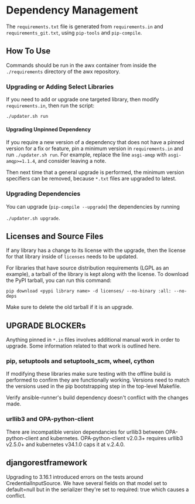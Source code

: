 # Dependency Management

The `requirements.txt` file is generated from `requirements.in` and `requirements_git.txt`, using `pip-tools` and `pip-compile`.

## How To Use

Commands should be run in the awx container from inside the `./requirements` directory of the awx repository.

### Upgrading or Adding Select Libraries

If you need to add or upgrade one targeted library, then modify `requirements.in`,
then run the script:

`./updater.sh run`

#### Upgrading Unpinned Dependency

If you require a new version of a dependency that does not have a pinned version
for a fix or feature, pin a minimum version in `requirements.in` and run `./updater.sh run`. For example,
replace the line `asgi-amqp` with `asgi-amqp>=1.1.4`, and consider leaving a
note.

Then next time that a general upgrade is performed, the minimum version specifiers
can be removed, because `*.txt` files are upgraded to latest.

### Upgrading Dependencies

You can upgrade (`pip-compile --upgrade`) the dependencies by running

`./updater.sh upgrade`.

## Licenses and Source Files

If any library has a change to its license with the upgrade, then the license for that library
inside of `licenses` needs to be updated.

For libraries that have source distribution requirements (LGPL as an example),
a tarball of the library is kept along with the license.
To download the PyPI tarball, you can run this command:

```
pip download <pypi library name> -d licenses/ --no-binary :all: --no-deps
```

Make sure to delete the old tarball if it is an upgrade.

## UPGRADE BLOCKERs

Anything pinned in `*.in` files involves additional manual work in
order to upgrade. Some information related to that work is outlined here.

### pip, setuptools and setuptools_scm, wheel, cython

If modifying these libraries make sure testing with the offline build is performed to confirm 
they are functionally working. Versions need to match the versions used in the pip bootstrapping
 step in the top-level Makefile.

Verify ansible-runner's build dependency doesn't conflict with the changes made.

### urllib3 and OPA-python-client
There are incompatible version dependancies for urllib3 between OPA-python-client and kubernetes.
OPA-python-client v2.0.3+ requires urllib3 v2.5.0+ and kubernetes v34.1.0 caps it at v.2.4.0.

## djangorestframework
Upgrading to 3.16.1 introduced errors on the tests around CredentialInputSource. We have several
fields on that model set to default=null but in the serializer they're set to required: true which causes
a conflict.
